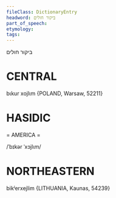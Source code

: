 ```yaml
---
fileClass: DictionaryEntry
headword: ביקור חולים
part_of_speech: 
etymology: 
tags: 
---
```

ביקור חולים

CENTRAL
========

bɩkur xojlɩm {POLAND, Warsaw, 52211}

HASIDIC
=======
= AMERICA = 

/ˈbɪkər ˈxɔjlɩm/

NORTHEASTERN
==============

bikʲerxejlim {LITHUANIA, Kaunas, 54239}